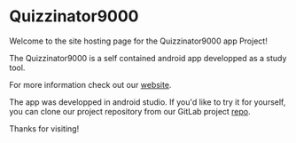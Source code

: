 # Quizzinator9000

Welcome to the site hosting page for the Quizzinator9000 app Project!

The Quizzinator9000 is a self contained android app developped as a study tool.

For more information check out our [website](https://luc-miron.github.io/Quizzinator9000/).

The app was developped in android studio. If you'd like to try it for yourself, you can clone our project repository from our GitLab project [repo](https://code.cs.umanitoba.ca/comp3350-winter2023/a01-g02-quizzinator9000).

Thanks for visiting!
